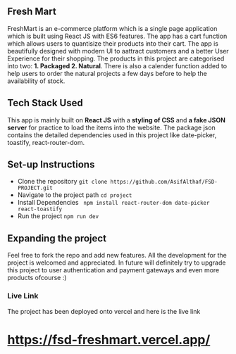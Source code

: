 ## Fresh Mart 

FreshMart is an e-commerce platform which is a single page application which is built using React JS with ES6 features. The app has a cart function which allows users to quantisize their products into their cart. 
The app is beautifully designed with modern UI to aattract customers and a better User Experience for their shopping. The products in this project are categorised into two: **1. Packaged 2. Natural**. There is also a calender function added to help users to order the natural projects a few days before to help the availability of stock. 

## Tech Stack Used

This app is mainly built on **React JS** with a **styling of CSS** and **a fake JSON server** for practice to load the items into the website. The package json contains the detailed dependencies used in this project like date-picker, toastify, react-router-dom.

## Set-up Instructions

* Clone the repository
 ```git clone https://github.com/AsifAlthaf/FSD-PROJECT.git```
* Navigate to the project path 
 ```cd project```
* Install Dependencies
   ``` npm install react-router-dom date-picker react-toastify```
* Run the project
   ```npm run dev```
   
## Expanding the project

Feel free to fork the repo and add new features. All the development for the project is welcomed and appreciated. In future will definitely try to upgrade this project to user authentication and payment gateways and even more products ofcourse :)

### Live Link

The project has been deployed onto vercel and here is the live link 
# https://fsd-freshmart.vercel.app/
